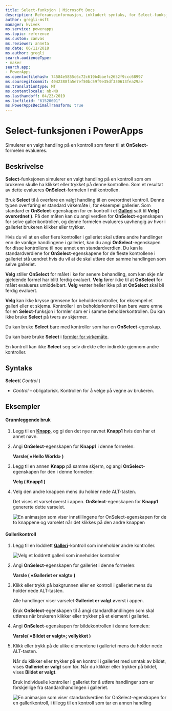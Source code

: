 ```yaml
---
title: Select-funksjon | Microsoft Docs
description: Referanseinformasjon, inkludert syntaks, for Select-funksjonen i PowerApps
author: gregli-msft
manager: kvivek
ms.service: powerapps
ms.topic: reference
ms.custom: canvas
ms.reviewer: anneta
ms.date: 06/11/2018
ms.author: gregli
search.audienceType:
- maker
search.app:
- PowerApps
ms.openlocfilehash: 74584e5855c6c72c619b4baefc2652f9ccc68997
ms.sourcegitcommit: 4042388fa5e7ef50bc59f9e35df330613fea29ae
ms.translationtype: MT
ms.contentlocale: nb-NO
ms.lasthandoff: 04/23/2019
ms.locfileid: "61520691"
ms.PowerAppsDecimalTransform: true
---
```

# <a name="select-function-in-powerapps"></a>Select-funksjonen i PowerApps
Simulerer en valgt handling på en kontroll som fører til at **OnSelect**-formelen evalueres.

## <a name="description"></a>Beskrivelse
**Select**-funksjonen simulerer en valgt handling på en kontroll som om brukeren skulle ha klikket eller trykket på denne kontrollen. Som et resultat av dette evalueres **OnSelect**-formelen i målkontrollen.

Bruk **Select** til å overføre en valgt handling til en overordnet kontroll. Denne typen overføring er standard virkemåte i, for eksempel gallerier. Som standard er **OnSelect**-egenskapen for en kontroll i et **[Galleri](../controls/control-gallery.md)** satt til **Velg( overordnet )**. På den måten kan du angi verdien for **OnSelect**-egenskapen for selve gallerikontrollen, og denne formelen evalueres uavhengig av hvor i galleriet brukeren klikker eller trykker.

Hvis du vil at en eller flere kontroller i galleriet skal utføre andre handlinger enn de vanlige handlingene i galleriet, kan du angi **OnSelect**-egenskapen for disse kontrollene til noe annet enn standardverdien. Du kan la standardverdiene for **OnSelect**-egenskapene for de fleste kontrollene i galleriet stå uendret hvis du vil at de skal utføre den samme handlingen som selve galleriet.

**Velg** stiller **OnSelect** for målet i kø for senere behandling, som kan skje når gjeldende formel har blitt ferdig evaluert. **Velg** fører ikke til at **OnSelect** for målet evalueres umiddelbart. **Velg** venter heller ikke på at **OnSelect** skal bli ferdig evaluert.

**Velg** kan ikke krysse grensene for beholderkontroller, for eksempel et galleri eller et skjema. Kontroller i en beholderkontroll kan bare være emne for en **Select**-funksjon i formler som er i samme beholderkontrollen. Du kan ikke bruke **Select** på tvers av skjermer.

Du kan bruke **Select** bare med kontroller som har en **OnSelect**-egenskap.

Du kan bare bruke **Select** i [formler for virkemåte](../working-with-formulas-in-depth.md).

En kontroll kan ikke **Select** seg selv direkte eller indirekte gjennom andre kontroller.

## <a name="syntax"></a>Syntaks
**Select**( *Control* )

* *Control* – obligatorisk.  Kontrollen for å velge på vegne av brukeren.

## <a name="examples"></a>Eksempler

#### <a name="basic-usage"></a>Grunnleggende bruk

1. Legg til en **[Knapp](../controls/control-button.md)**, og gi den det nye navnet **Knapp1** hvis den har et annet navn.

1. Angi **OnSelect**-egenskapen for **Knapp1** i denne formelen:

    **Varsle( «Hello World» )**

1. Legg til en annen **Knapp** på samme skjerm, og angi **OnSelect**-egenskapen for den i denne formelen:

    **Velg ( Knapp1 )**

1. Velg den andre knappen mens du holder nede ALT-tasten.

    Det vises et varsel øverst i appen. **OnSelect**-egenskapen for **Knapp1** genererte dette varselet.

    ![En animasjon som viser innstillingene for OnSelect-egenskapen for de to knappene og varselet når det klikkes på den andre knappen](media/function-select/basic-select.gif)

#### <a name="gallery-control"></a>Gallerikontroll

1. Legg til en loddrett **[Galleri](../controls/control-gallery.md)**-kontroll som inneholder andre kontroller.

    ![Velg et loddrett galleri som inneholder kontroller](media/function-select/select-gallery.png)

2. Angi **OnSelect**-egenskapen for galleriet i denne formelen:
 
    **Varsle ( «Galleriet er valgt» )**

3. Klikk eller trykk på bakgrunnen eller en kontroll i galleriet mens du holder nede ALT-tasten.

    Alle handlinger viser varselet **Galleriet er valgt** øverst i appen.

    Bruk **OnSelect**-egenskapen til å angi standardhandlingen som skal utføres når brukeren klikker eller trykker på et element i galleriet.

5. Angi **OnSelect**-egenskapen for bildekontrollen i denne formelen:

    **Varsle( «Bildet er valgt»; vellykket )**

6. Klikk eller trykk på de ulike elementene i galleriet mens du holder nede ALT-tasten.

    Når du klikker eller trykker på en kontroll i galleriet med unntak av bildet, vises **Galleriet er valgt** som før. Når du klikker eller trykker på bildet, vises **Bildet er valgt**.
 
    Bruk individuelle kontroller i galleriet for å utføre handlinger som er forskjellige fra standardhandlingen i galleriet.

    ![En animasjon som viser standardverdien for OnSelect-egenskapen for en gallerikontroll, i tillegg til en kontroll som tar en annen handling](media/function-select/gallery-select.gif)
